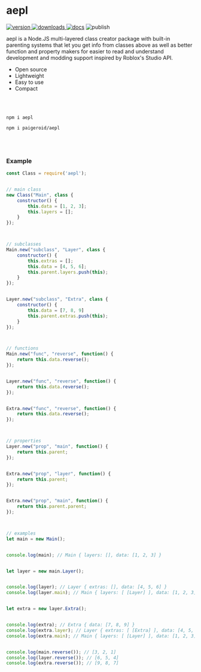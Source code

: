 # aepl
<a href="https://www.npmjs.com/package/aepl"><img src="https://img.shields.io/npm/v/aepl?style=flat&color=red&logo=npm&logoColor=white" alt="version" />
<a href="https://www.npmjs.com/package/aepl"><img src="https://img.shields.io/npm/dt/aepl?style=flat&color=green&logo=docusign&logoColor=white" alt="downloads" />
<a href="https://github.com/paigeroid/aepl/wiki"><img src="https://img.shields.io/badge/docs-tapel?color=blue&logo=gitbook&logoColor=white" alt="docs" /></a>
<img src="https://github.com/paigeroid/aepl/actions/workflows/publish-shit.yml/badge.svg" alt="publish">

aepl is a Node.JS multi-layered class creator package with built-in parenting systems that let you get info from classes above as well as better function and property makers for easier to read and understand development and modding support inspired by Roblox's Studio API.
  - Open source
  - Lightweight
  - Easy to use
  - Compact

<br><br>

```console
npm i aepl
```
```console
npm i paigeroid/aepl
```

<br><br>

### Example
```js
const Class = require('aepl');


// main class
new Class("Main", class {
	constructor() {
		this.data = [1, 2, 3];
		this.layers = [];
	}
});



// subclasses
Main.new("subclass", "Layer", class {
	constructor() {
		this.extras = [];
		this.data = [4, 5, 6];
		this.parent.layers.push(this);
	}
});


Layer.new("subclass", "Extra", class {
	constructor() {
		this.data = [7, 8, 9]
		this.parent.extras.push(this);
	}
});



// functions
Main.new("func", "reverse", function() {
    return this.data.reverse();
});


Layer.new("func", "reverse", function() {
    return this.data.reverse();
});


Extra.new("func", "reverse", function() {
    return this.data.reverse();
});



// properties
Layer.new("prop", "main", function() {
	return this.parent;
});


Extra.new("prop", "layer", function() {
	return this.parent;
});


Extra.new("prop", "main", function() {
	return this.parent.parent;
});



// examples
let main = new Main();


console.log(main); // Main { layers: [], data: [1, 2, 3] }


let layer = new main.Layer();


console.log(layer); // Layer { extras: [], data: [4, 5, 6] }
console.log(layer.main); // Main { layers: [ [Layer] ], data: [1, 2, 3] }


let extra = new layer.Extra();


console.log(extra); // Extra { data: [7, 8, 9] }
console.log(extra.layer); // Layer { extras: [ [Extra] ], data: [4, 5, 6] }
console.log(extra.main); // Main { layers: [ [Layer] ], data: [1, 2, 3] }


console.log(main.reverse()); // [3, 2, 1]
console.log(layer.reverse()); // [6, 5, 4]
console.log(extra.reverse()); // [9, 8, 7]
```
